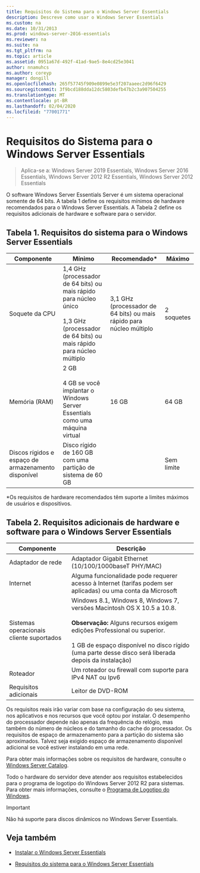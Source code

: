 ```yaml
---
title: Requisitos do Sistema para o Windows Server Essentials
description: Descreve como usar o Windows Server Essentials
ms.custom: na
ms.date: 10/31/2013
ms.prod: windows-server-2016-essentials
ms.reviewer: na
ms.suite: na
ms.tgt_pltfrm: na
ms.topic: article
ms.assetid: 0951a67d-492f-41ad-9ae5-8e4cd25e3041
author: nnamuhcs
ms.author: coreyp
manager: dongill
ms.openlocfilehash: 265f57745f909e0899e5e3f207aaeec2d96f6429
ms.sourcegitcommit: 3f9bcd188dda12dc5803defb47b2c3a907504255
ms.translationtype: MT
ms.contentlocale: pt-BR
ms.lasthandoff: 02/04/2020
ms.locfileid: "77001771"
---
```

# <a name="system-requirements-for-windows-server-essentials"></a>Requisitos do Sistema para o Windows Server Essentials

>Aplica-se a: Windows Server 2019 Essentials, Windows Server 2016 Essentials, Windows Server 2012 R2 Essentials, Windows Server 2012 Essentials 
  
  O software Windows Server Essentials Server é um sistema operacional somente de 64 bits. A tabela 1 define os requisitos mínimos de hardware recomendados para o Windows Server Essentials. A Tabela 2 define os requisitos adicionais de hardware e software para o servidor.  
    
  
## <a name="table-1-system-requirements-for-windows-server-essentials"></a>Tabela 1. Requisitos do sistema para o Windows Server Essentials  
  
|Componente|Mínimo|Recomendado*|Máximo|  
|---------------|-------------|-------------------|-------------|  
|Soquete da CPU|1,4 GHz (processador de 64 bits) ou mais rápido para núcleo único<br /><br /> 1,3 GHz (processador de 64 bits) ou mais rápido para núcleo múltiplo|3,1 GHz (processador de 64 bits) ou mais rápido para núcleo múltiplo|2 soquetes|  
|Memória (RAM)|2 GB<br /><br /> 4 GB se você implantar o Windows Server Essentials como uma máquina virtual|16 GB|64 GB|  
|Discos rígidos e espaço de armazenamento disponível|Disco rígido de 160 GB com uma partição de sistema de 60 GB||Sem limite|  
  
 *Os requisitos de hardware recomendados têm suporte a limites máximos de usuários e dispositivos.  
  
## <a name="table-2-additional-hardware-and-software-requirements-for-windows-server-essentials"></a>Tabela 2. Requisitos adicionais de hardware e software para o Windows Server Essentials  
  
|Componente|Descrição|  
|---------------|-----------------|  
|Adaptador de rede|Adaptador Gigabit Ethernet (10/100/1000baseT PHY/MAC)|  
|Internet|Alguma funcionalidade pode requerer acesso à Internet (tarifas podem ser aplicadas) ou uma conta da Microsoft|  
|Sistemas operacionais cliente suportados|Windows 8.1, Windows 8, Windows 7, versões Macintosh OS X 10.5 a 10.8.<br /><br /> **Observação:** Alguns recursos exigem edições Professional ou superior.<br /><br /> 1 GB de espaço disponível no disco rígido (uma parte desse disco será liberada depois da instalação)|  
|Roteador|Um roteador ou firewall com suporte para IPv4 NAT ou Ipv6|  
|Requisitos adicionais|Leitor de DVD-ROM|  
  
 Os requisitos reais irão variar com base na configuração do seu sistema, nos aplicativos e nos recursos que você optou por instalar. O desempenho do processador depende não apenas da frequência do relógio, mas também do número de núcleos e do tamanho do cache do processador. Os requisitos de espaço de armazenamento para a partição do sistema são aproximados. Talvez seja exigido espaço de armazenamento disponível adicional se você estiver instalando em uma rede.  
  
 Para obter mais informações sobre os requisitos de hardware, consulte o [Windows Server Catalog](https://www.windowsservercatalog.com/).  
  
 Todo o hardware do servidor deve atender aos requisitos estabelecidos para o programa de logotipo do Windows Server 2012 R2 para sistemas. Para obter mais informações, consulte o [Programa de Logotipo do Windows](https://msdn.microsoft.com/windows/hardware/gg487403.aspx).  

> [!IMPORTANT]
> Não há suporte para discos dinâmicos no Windows Server Essentials.

## <a name="see-also"></a>Veja também  
 
-   [Instalar o Windows Server Essentials](../install/Install-Windows-Server-Essentials.md)  
  
-   [Requisitos do sistema para o Windows Server Essentials](system-requirements.md)


